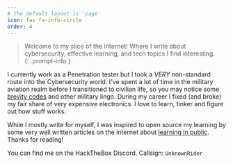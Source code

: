 ```yaml
---
# the default layout is 'page'
icon: fas fa-info-circle
order: 4
---
```


> Welcome to my slice of the internet! Where I write about cybersecurity, effective learning, and tech topics I find interesting.  
{: .prompt-info }
  
I currently work as a Penetration tester but I took a *VERY* non-standard route into the Cybersecurity world. I've spent a lot of time in the military aviation realm before I transitioned to civilian life, so you may notice some [brevity codes](https://en.wikipedia.org/wiki/Multiservice_tactical_brevity_code) and other military lingo. During my career I fixed (and broke) my fair share of very expensive electronics. I love to learn, tinker and figure out how stuff works. 
    
While I mostly write for myself, I was inspired to open source my learning by some very well written articles on the internet about [learning in public](https://www.swyx.io/learn-in-public). Thanks for reading!

You can find me on the HackTheBox Discord. Callsign: `UnknownRider`
